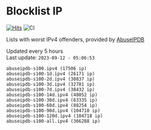 # Blocklist IP

[![Hits](https://hits.seeyoufarm.com/api/count/incr/badge.svg?url=https%3A%2F%2Fgithub.com%2Fborestad%2Fblocklist-ip%2F&count_bg=%2379C83D&title_bg=%23555555&icon=&icon_color=%23E7E7E7&title=hits&edge_flat=false)](https://hits.seeyoufarm.com)  ![CI](https://img.shields.io/github/workflow/status/borestad/blocklist-ip/CI?style=flat-square)

Lists with worst IPv4 offenders, provided by [AbuseIPDB](https://www.abuseipdb.com/)

<!-- FOOTER-PLACEHOLDER -->
Updated every 5 hours<br>
Last update: `2023-09-12 - 05:06:53`
```
abuseipdb-s100.ipv4 (17506 ip)
abuseipdb-s100-1d.ipv4 (26171 ip)
abuseipdb-s100-2d.ipv4 (30837 ip)
abuseipdb-s100-3d.ipv4 (32781 ip)
abuseipdb-s100-7d.ipv4 (38432 ip)
abuseipdb-s100-14d.ipv4 (48052 ip)
abuseipdb-s100-30d.ipv4 (63335 ip)
abuseipdb-s100-60d.ipv4 (88254 ip)
abuseipdb-s100-90d.ipv4 (104718 ip)
abuseipdb-s100-120d.ipv4 (104718 ip)
abuseipdb-s100-all.ipv4 (366288 ip)
```

